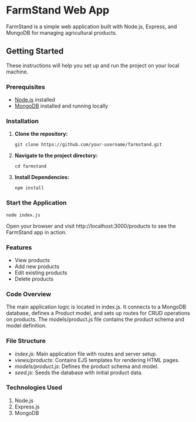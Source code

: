 # FarmStand Web App

FarmStand is a simple web application built with Node.js, Express, and MongoDB for managing agricultural products.

## Getting Started

These instructions will help you set up and run the project on your local machine.

### Prerequisites
- [Node.js](https://nodejs.org/) installed
- [MongoDB](https://www.mongodb.com/) installed and running locally

### Installation

1. **Clone the repository:**
   
   ```plaintext
   git clone https://github.com/your-username/farmstand.git
   ```
2. **Navigate to the project directory:**
    ```plaintext
    cd farmstand
    ```

3. **Install Dependencies:**
    ```plaintext
    npm install
    ```

### Start the Application
    node index.js

Open your browser and visit http://localhost:3000/products to see the FarmStand app in action.

### Features
- View products
- Add new products
- Edit existing products
- Delete products
  
### Code Overview
The main application logic is located in index.js. It connects to a MongoDB database, defines a Product model, and sets up routes for CRUD operations on products. The models/product.js file contains the product schema and model definition.

### File Structure
- *index.js*: Main application file with routes and server setup.
- *views/products*: Contains EJS templates for rendering HTML pages.
- *models/product.js*: Defines the product schema and model.
- *seed.js*: Seeds the database with initial product data.

### Technologies Used
1. Node.js
2. Express.js
3. MongoDB

